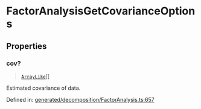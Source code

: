 # FactorAnalysisGetCovarianceOptions

## Properties

### cov?

> [`ArrayLike`](../types/ArrayLike.md)[]

Estimated covariance of data.

Defined in:  [generated/decomposition/FactorAnalysis.ts:657](https://github.com/transitive-bullshit/scikit-learn-ts/blob/b59c1ff/packages/sklearn/src/generated/decomposition/FactorAnalysis.ts#L657)
